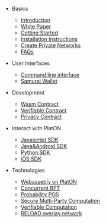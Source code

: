- Basics
 
	- [Introduction](en-us/[English]-Introduction)
	- [White Paper](en-us/[English]-Whitepaper)
	- [Getting Started](en-us/[English]-Getting-Started)
	- [Installation Instructions](en-us/[English]-Installation-Instructions)
	- [Create Private Networks](en-us/[English]-Private-Networks)
	- [FAQs](en-us/[English]-FAQs)
 
- User Interfaces
 
	- [Command line interface](en-us/[English]-Command-line-interface)
	- [Samurai Wallet](en-us/[English]-Samurai-Wallet)
 
- Development
 
	- [Wasm Contract](en-us/[English]-Wasm-Contract-Development-Guide)
	- [Verifiable Contract](en-us/[English]-Verifiable-Contract)
	- [Privacy Contract](en-us/[English]-PlatON-Privacy-Contract-Guide)
 
- Interact with PlatON

	- [Javascript SDK](en-us/[English]-JS-SDK)
	- [Java&Android SDK](en-us/[English]-Java-SDK)
	- [Python SDK](en-us/[English]-Python-SDK)
	- [iOS SDK](en-us/[English]-Swift-SDK)

- Technologies

	- [Webassebly on PlatON](en-us/[English]-Webassebly-on-PlatON)
	- [Concurrent BFT](en-us/[English]-Concurrent-BFT)
	- [Probability POS](en-us/[English]-Probability-POS)
	- [Secure Multi-Party Computation](en-us/[English]-Secure-Multi-Party-Computation)
	- [Verifiable Computation](en-us/[English]-Verifiable-Computation)
	- [RELOAD overlay network](en-us/[English]-RELOAD-overlay-network)
